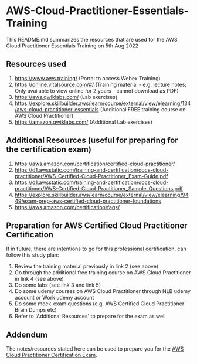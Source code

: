 # AWS-Cloud-Practitioner-Essentials-Training

This README.md summarizes the resources that are used for the AWS Cloud Practitioner Essentials Training on 5th Aug 2022

## Resources used

1. https://www.aws.training/ (Portal to access Webex Training)
2. https://online.vitalsource.com/#/ (Training material - e.g. lecture notes; Only available to view online for 2 years - cannot download as PDF)
3. https://aws.qwiklabs.com/ (Lab exercises)
4. https://explore.skillbuilder.aws/learn/course/external/view/elearning/134/aws-cloud-practitioner-essentials (Additional FREE training course on AWS Cloud Practitioner)
5. https://amazon.qwiklabs.com/ (Additional Lab exercises)

## Additional Resources (useful for preparing for the certification exam)
1. https://aws.amazon.com/certification/certified-cloud-practitioner/
2. https://d1.awsstatic.com/training-and-certification/docs-cloud-practitioner/AWS-Certified-Cloud-Practitioner_Exam-Guide.pdf
3. https://d1.awsstatic.com/training-and-certification/docs-cloud-practitioner/AWS-Certified-Cloud-Practitioner_Sample-Questions.pdf
4. https://explore.skillbuilder.aws/learn/course/external/view/elearning/9449/exam-prep-aws-certified-cloud-practitioner-foundations
5. https://aws.amazon.com/certification/faqs/

## Preparation for AWS Certified Cloud Practitioner Certification

If in future, there are intentions to go for this professional certification, can follow this study plan:

1. Review the training material previously in link 2 (see above)
2. Go through the additional free training course on AWS Cloud Practitioner in link 4 (see above)
3. Do some labs (see link 3 and link 5)
4. Do some udemy courses on AWS Cloud Practitioner through NLB udemy account or Work udemy account
5. Do some mock-exam questions (e.g. AWS Certified Cloud Practitioner Brain Dumps etc)
6. Refer to 'Additional Resources' to prepare for the exam as well

## Addendum
The notes/resources stated here can be used to prepare you for the [AWS Cloud Practitioner Certification Exam](https://aws.amazon.com/certification/certified-cloud-practitioner/).
